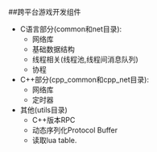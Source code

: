 ##跨平台游戏开发组件


* C语言部分(common和net目录):
    * 网络库
    * 基础数据结构
    * 线程相关(线程池,线程间消息队列)
    * 协程
* C++部分(cpp_common和cpp_net目录):
    * 网络库
    * 定时器
* 其他(utils目录)
    * C++版本RPC
    * 动态序列化Protocol Buffer
    * 读取lua table.
